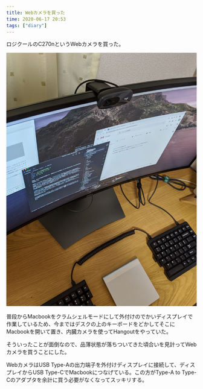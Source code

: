 ```yaml
---
title: Webカメラを買った
time: 2020-06-17 20:53
tags: ["diary"]
---
```


ロジクールのC270nというWebカメラを買った。

![](c270n.jpg 'ロジクールのc270n')

普段からMacbookをクラムシェルモードにして外付けのでかいディスプレイで作業しているため、今まではデスクの上のキーボードをどかしてそこにMacbookを開いて置き、内臓カメラを使ってHangoutをやっていた。

そういったことが面倒なので、品薄状態が落ちついてきた頃合いを見計ってWebカメラを買うことにした。

WebカメラはUSB Type-Aの出力端子を外付けディスプレイに接続して、ディスプレイからUSB Type-CでMacbookにつなげている。この方がType-A to Type-Cのアダプタを余計に買う必要がなくなってスッキリする。
